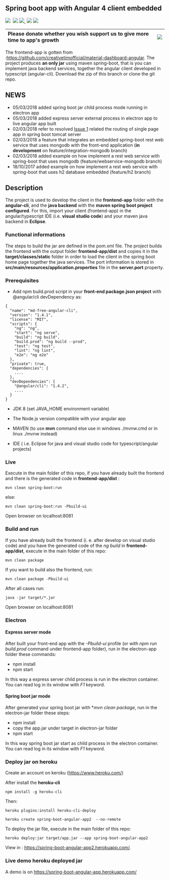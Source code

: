 ## Spring boot app with Angular 4 client embedded

<img src="https://img.shields.io/github/forks/amanganiello90/java-angular-web-app.svg">&nbsp;
<img src="https://img.shields.io/github/stars/amanganiello90/java-angular-web-app.svg">&nbsp;<a href="https://github.com/amanganiello90/java-angular-web-app/issues"><img src="https://img.shields.io/github/issues/amanganiello90/java-angular-web-app.svg">
</a>&nbsp;<img src="https://img.shields.io/github/license/amanganiello90/java-angular-web-app.svg">&nbsp;<img src="https://img.shields.io/github/downloads/amanganiello90/java-angular-web-app/total.svg">&nbsp;

|Please donate whether you wish support us to give more time to app's growth | [![](https://www.paypal.com/en_US/IT/i/btn/btn_donateCC_LG.gif)](https://www.paypal.com/cgi-bin/webscr?cmd=_s-xclick&hosted_button_id=XTC895QYD28TC) |
|:------------------------------------------------------------------------------|:------------------------------------------------------------------------------------------------------------------------------------------------------|

The frontend-app is gotten from :https://github.com/creativetimofficial/material-dashboard-angular.
The project produces **an only jar** using maven spring-boot, that is you can implement java backend services, together the angular client developed in typescript (angular-cli). Download the zip of this branch or clone the git repo.


## NEWS

* 05/03/2018 added spring boot jar child process mode running in electron app
* 05/03/2018 added express server external process in electron app to live angular app built
* 02/03/2018 refer to resolved [Issue 1](https://github.com/amanganiello90/java-angular-web-app/issues/1) related the routing of single page app in spring boot tomcat server
* 02/03/2018 a feature that integrates an embedded spring-boot rest web service that uses mongodb with the front-end application (**in development** on feature/integration-mongodb branch)
* 02/03/2018 added example on how implement a rest web service with spring-boot that uses mongodb (feature/webservice-mongodb branch)
* 18/10/2017 added example on how implement a rest web service with spring-boot that uses h2 database embedded (feature/h2 branch)


## Description

The project is used to develop the client in the **frontend-app** folder with the __angular-cli__, and the **java backend** with the __maven spring boot project configured__.
For this, import your client (frontend-app) in the angular/typescript IDE (i.e. __visual studio code__) and your maven java backend in __Eclipse__.

### Functional informations

The steps to build the jar are defined in the pom.xml file. The project builds the frontend with the output folder **frontend-app/dist** and copies it in the __target/classes/static__ folder in order to load the client in the spring boot home page together the java services.
The port information is stored in **src/main/resources/application.properties** file in the __server.port__ property.

### Prerequisites

* Add npm build.prod script in your **front-end package.json project** with @angular/cli devDependency as:

```
{
  "name": "md-free-angular-cli",
  "version": "1.4.1",
  "license": "MIT",
  "scripts": {
    "ng": "ng",
    "start": "ng serve",
    "build": "ng build",
    "build.prod": "ng build --prod",
    "test": "ng test",
    "lint": "ng lint",
    "e2e": "ng e2e"
  },
  "private": true,
  "dependencies": {
    ....
  },
  "devDependencies": {
    "@angular/cli": "1.4.2",
	....
  }
}
```

* JDK 8 (set JAVA_HOME environment variable)

* The Node.js version compatible with your angular app

* MAVEN (to use **mvn** command else use in windows ./mvnw.cmd or in linux ./mvnw instead)

* IDE ( i.e. Eclipse for java and visual studio code for typescript/angular projects)

### Live

Execute in the main folder of this repo, if you have already built the frontend and there is the generated code in **frontend-app/dist** :

```
mvn clean spring-boot:run
```
else:

```
mvn clean spring-boot:run -Pbuild-ui
```

Open browser on localhost:8081

### Build and run

If you have already built the frontend (i. e. after develop on visual studio code) and you have the generated code of the _ng build_ in **frontend-app/dist**, execute in the main folder of this repo:

```
mvn clean package
```

If you want to build also the frontend, run:

```
mvn clean package -Pbuild-ui
```

After all cases run:

```
java -jar target/*.jar
```

Open browser on localhost:8081

### Electron 

#### Express server mode 

After built your front-end app with the *-Pbuild-ui* profile (or with *npm run build.prod* command under frontend-app folder), run in the electron-app folder these commands:


* npm install
* npm start

In this way a express server child process is run in the electron container. You can read log in its window with *F1* keyword.


#### Spring boot jar mode 

After generated your spring boot jar with **mvn clean package*, run in the electron-jar folder these steps:


* npm install
* copy the app.jar under target in electron-jar folder
* npm start

In this way spring boot jar start as child process in the electron container. You can read log in its window with *F1* keyword.

### Deploy jar on heroku 

Create an account on keroku (https://www.heroku.com/)

After install the __heroku-cli__

```
npm install -g heroku-cli
```

Then:

```
heroku plugins:install heroku-cli-deploy

heroku create spring-boot-angular-app2  --no-remote

```

To deploy the jar file, execute in the main folder of this repo:

```
heroku deploy:jar target/app.jar --app spring-boot-angular-app2
```

View in : https://spring-boot-angular-app2.herokuapp.com/.

### Live demo heroku deployed jar

A demo is on https://spring-boot-angular-app.herokuapp.com/
